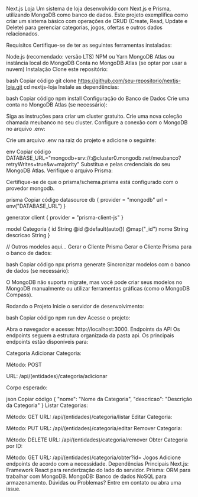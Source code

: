 Next.js Loja
Um sistema de loja desenvolvido com Next.js e Prisma, utilizando MongoDB como banco de dados. Este projeto exemplifica como criar um sistema básico com operações de CRUD (Create, Read, Update e Delete) para gerenciar categorias, jogos, ofertas e outros dados relacionados.

Requisitos
Certifique-se de ter as seguintes ferramentas instaladas:

Node.js (recomendado: versão LTS)
NPM ou Yarn
MongoDB Atlas ou instância local do MongoDB
Conta no MongoDB Atlas (se optar por usar a nuvem)
Instalação
Clone este repositório:

bash
Copiar código
git clone https://github.com/seu-repositorio/nextjs-loja.git
cd nextjs-loja
Instale as dependências:

bash
Copiar código
npm install
Configuração do Banco de Dados
Crie uma conta no MongoDB Atlas (se necessário):

Siga as instruções para criar um cluster gratuito.
Crie uma nova coleção chamada meubanco no seu cluster.
Configure a conexão com o MongoDB no arquivo .env:

Crie um arquivo .env na raiz do projeto e adicione o seguinte:

env
Copiar código
DATABASE_URL="mongodb+srv://<USUARIO>:<SENHA>@cluster0.mongodb.net/meubanco?retryWrites=true&w=majority"
Substitua <USUARIO> e <SENHA> pelas credenciais do seu MongoDB Atlas.
Verifique o arquivo Prisma:

Certifique-se de que o prisma/schema.prisma está configurado com o provedor mongodb.

prisma
Copiar código
datasource db {
  provider = "mongodb"
  url      = env("DATABASE_URL")
}

generator client {
  provider = "prisma-client-js"
}

model Categoria {
  id        String   @id @default(auto()) @map("_id")
  nome      String
  descricao String
}

// Outros modelos aqui...
Gerar o Cliente Prisma
Gerar o Cliente Prisma para o banco de dados:

bash
Copiar código
npx prisma generate
Sincronizar modelos com o banco de dados (se necessário):

O MongoDB não suporta migrate, mas você pode criar seus modelos no MongoDB manualmente ou utilizar ferramentas gráficas (como o MongoDB Compass).

Rodando o Projeto
Inicie o servidor de desenvolvimento:

bash
Copiar código
npm run dev
Acesse o projeto:

Abra o navegador e acesse: http://localhost:3000.
Endpoints da API
Os endpoints seguem a estrutura organizada da pasta api. Os principais endpoints estão disponíveis para:

Categoria
Adicionar Categoria:

Método: POST

URL: /api/(entidades)/categoria/adicionar

Corpo esperado:

json
Copiar código
{
  "nome": "Nome da Categoria",
  "descricao": "Descrição da Categoria"
}
Listar Categorias:

Método: GET
URL: /api/(entidades)/categoria/listar
Editar Categoria:

Método: PUT
URL: /api/(entidades)/categoria/editar
Remover Categoria:

Método: DELETE
URL: /api/(entidades)/categoria/remover
Obter Categoria por ID:

Método: GET
URL: /api/(entidades)/categoria/obter?id=<ID>
Jogos
Adicione endpoints de acordo com a necessidade.
Dependências Principais
Next.js: Framework React para renderização do lado do servidor.
Prisma: ORM para trabalhar com MongoDB.
MongoDB: Banco de dados NoSQL para armazenamento.
Dúvidas ou Problemas?
Entre em contato ou abra uma issue.
